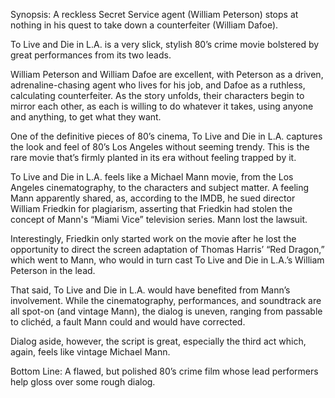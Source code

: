 Synopsis: A reckless Secret Service agent (William Peterson) stops at nothing in his quest to take down a counterfeiter (William Dafoe).

To Live and Die in L.A. is a very slick, stylish 80’s crime movie bolstered by great performances from its two leads.

William Peterson and William Dafoe are excellent, with Peterson as a driven, adrenaline-chasing agent who lives for his job, and Dafoe as a ruthless, calculating counterfeiter.  As the story unfolds, their characters begin to mirror each other, as each is willing to do whatever it takes, using anyone and anything, to get what they want.

One of the definitive pieces of 80’s cinema, To Live and Die in L.A. captures the look and feel of 80’s Los Angeles without seeming trendy.  This is the rare movie that’s firmly planted in its era without feeling trapped by it.

To Live and Die in L.A. feels like a Michael Mann movie, from the Los Angeles cinematography, to the characters and subject matter.  A feeling Mann apparently shared, as, according to the IMDB, he sued director William Friedkin for plagiarism, asserting that Friedkin had stolen the concept of Mann's “Miami Vice” television series.  Mann lost the lawsuit. 

Interestingly, Friedkin only started work on the movie after he lost the opportunity to direct the screen adaptation of Thomas Harris’ “Red Dragon,” which went to Mann, who would in turn cast To Live and Die in L.A.’s William Peterson in the lead.

That said, To Live and Die in L.A. would have benefited from Mann’s involvement.  While the cinematography, performances, and soundtrack are all spot-on (and vintage Mann), the dialog is uneven, ranging from passable to clichéd, a fault Mann could and would have corrected.

Dialog aside, however, the script is great, especially the third act which, again, feels like vintage Michael Mann.

Bottom Line: A flawed, but polished 80’s crime film whose lead performers help gloss over some rough dialog.